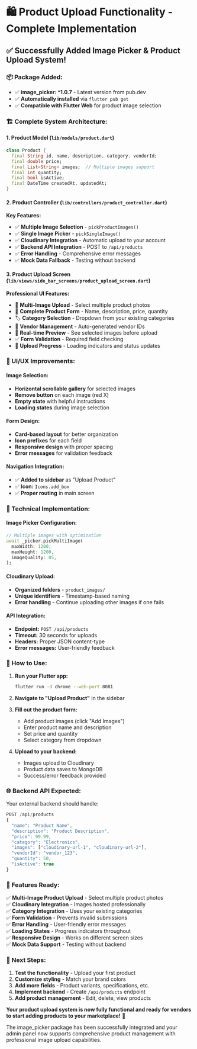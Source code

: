 # 🛍️ Product Upload Functionality - Complete Implementation

## ✅ **Successfully Added Image Picker & Product Upload System!**

### **📦 Package Added:**
- ✅ **image_picker: ^1.0.7** - Latest version from pub.dev
- ✅ **Automatically installed** via `flutter pub get`
- ✅ **Compatible with Flutter Web** for product image selection

### **🏗️ Complete System Architecture:**

#### **1. Product Model (`lib/models/product.dart`)**
```dart
class Product {
  final String id, name, description, category, vendorId;
  final double price;
  final List<String> images;  // Multiple images support
  final int quantity;
  final bool isActive;
  final DateTime createdAt, updatedAt;
}
```

#### **2. Product Controller (`lib/controllers/product_controller.dart`)**
**Key Features:**
- ✅ **Multiple Image Selection** - `pickProductImages()`
- ✅ **Single Image Picker** - `pickSingleImage()` 
- ✅ **Cloudinary Integration** - Automatic upload to your account
- ✅ **Backend API Integration** - POST to `/api/products`
- ✅ **Error Handling** - Comprehensive error messages
- ✅ **Mock Data Fallback** - Testing without backend

#### **3. Product Upload Screen (`lib/views/side_bar_screens/product_upload_screen.dart`)**
**Professional UI Features:**
- 🎯 **Multi-Image Upload** - Select multiple product photos
- 📝 **Complete Product Form** - Name, description, price, quantity
- 🏷️ **Category Selection** - Dropdown from your existing categories
- 👤 **Vendor Management** - Auto-generated vendor IDs
- 🔄 **Real-time Preview** - See selected images before upload
- ✅ **Form Validation** - Required field checking
- 🚀 **Upload Progress** - Loading indicators and status updates

### **🎨 UI/UX Improvements:**

#### **Image Selection:**
- **Horizontal scrollable gallery** for selected images
- **Remove button** on each image (red X)
- **Empty state** with helpful instructions
- **Loading states** during image selection

#### **Form Design:**
- **Card-based layout** for better organization
- **Icon prefixes** for each field
- **Responsive design** with proper spacing
- **Error messages** for validation feedback

#### **Navigation Integration:**
- ✅ **Added to sidebar** as "Upload Product"
- ✅ **Icon:** `Icons.add_box`
- ✅ **Proper routing** in main screen

### **🔧 Technical Implementation:**

#### **Image Picker Configuration:**
```dart
// Multiple images with optimization
await _picker.pickMultiImage(
  maxWidth: 1200,
  maxHeight: 1200,
  imageQuality: 85,
);
```

#### **Cloudinary Upload:**
- **Organized folders** - `product_images/`
- **Unique identifiers** - Timestamp-based naming
- **Error handling** - Continue uploading other images if one fails

#### **API Integration:**
- **Endpoint:** `POST /api/products`
- **Timeout:** 30 seconds for uploads
- **Headers:** Proper JSON content-type
- **Error messages:** User-friendly feedback

### **📱 How to Use:**

1. **Run your Flutter app:**
   ```bash
   flutter run -d chrome --web-port 8081
   ```

2. **Navigate to "Upload Product"** in the sidebar

3. **Fill out the product form:**
   - Add product images (click "Add Images")
   - Enter product name and description
   - Set price and quantity
   - Select category from dropdown

4. **Upload to your backend:**
   - Images upload to Cloudinary
   - Product data saves to MongoDB
   - Success/error feedback provided

### **🌐 Backend API Expected:**

Your external backend should handle:
```javascript
POST /api/products
{
  "name": "Product Name",
  "description": "Product Description", 
  "price": 99.99,
  "category": "Electronics",
  "images": ["cloudinary-url-1", "cloudinary-url-2"],
  "vendorId": "vendor_123",
  "quantity": 50,
  "isActive": true
}
```

### **🎯 Features Ready:**

✅ **Multi-Image Product Upload** - Select multiple product photos  
✅ **Cloudinary Integration** - Images hosted professionally  
✅ **Category Integration** - Uses your existing categories  
✅ **Form Validation** - Prevents invalid submissions  
✅ **Error Handling** - User-friendly error messages  
✅ **Loading States** - Progress indicators throughout  
✅ **Responsive Design** - Works on different screen sizes  
✅ **Mock Data Support** - Testing without backend  

### **🚀 Next Steps:**

1. **Test the functionality** - Upload your first product
2. **Customize styling** - Match your brand colors
3. **Add more fields** - Product variants, specifications, etc.
4. **Implement backend** - Create `/api/products` endpoint
5. **Add product management** - Edit, delete, view products

**Your product upload system is now fully functional and ready for vendors to start adding products to your marketplace!** 🎉

The image_picker package has been successfully integrated and your admin panel now supports comprehensive product management with professional image upload capabilities.

